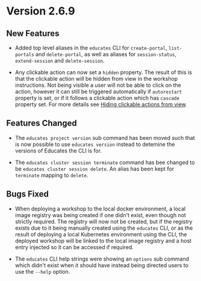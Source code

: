 Version 2.6.9
=============

New Features
------------

* Added top level aliases in the `educates` CLI for `create-portal`,
  `list-portals` and `delete-portal`, as well as aliases for `session-status`,
  `extend-session` and `delete-session`.

* Any clickable action can now set a `hidden` property. The result of this is
  that the clickable action will be hidden from view in the workshop
  instructions. Not being visible a user will not be able to click on the
  action, however it can still be triggered automatically if `autorestart`
  property is set, or if it follows a clickable action which has `cascade`
  property set. For more details see [Hiding clickable actions from
  view](hiding-clickable-actions-from-view).

Features Changed
----------------

* The `educates project version` sub command has been moved such that is now
  possible to use `educates version` instead to detemine the versions of
  Educates the CLI is for.

* The `educates cluster session terminate` command has bee changed to be
  `educates cluster session delete`. An alias has been kept for `terminate`
  mapping to `delete`.

Bugs Fixed
----------

* When deploying a workshop to the local docker environment, a local image
  registry was being created if one didn't exist, even though not strictly
  required. The registry will now not be created, but if the registry exists due
  to it being manually created using the `educates` CLI, or as the result of
  deploying a local Kubernetes environment using the CLI, the deployed workshop
  will be linked to the local image registry and a host entry injected so it can
  be accessed if required.

* The `educates` CLI help strings were showing an `options` sub command which
  didn't exist when it should have instead being directed users to use the
  `--help` option.
